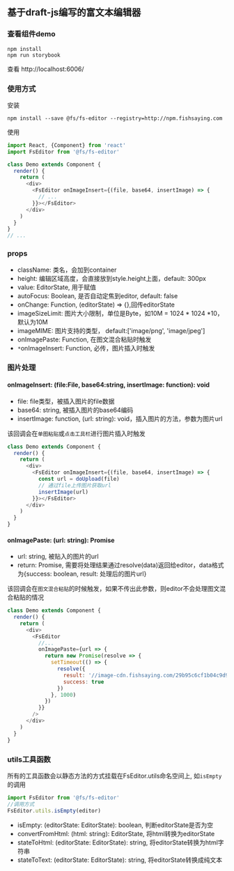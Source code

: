## 基于draft-js编写的富文本编辑器

### 查看组件demo
```
npm install
npm run storybook
```
查看 http://localhost:6006/

### 使用方式
安装
```
npm install --save @fs/fs-editor --registry=http://npm.fishsaying.com
```
使用
```javascript
import React, {Component} from 'react'
import FsEditor from '@fs/fs-editor'

class Demo extends Component {
  render() {
    return (
      <div>
        <FsEditor onImageInsert={(file, base64, insertImage) => {
          // ...
        }}></FsEditor>
      </div>
    )
  }
}
// ...
```

### props
* className: 类名，会加到container
* height: 编辑区域高度，会直接放到style.height上面，default: 300px
* value: EditorState, 用于赋值
* autoFocus: Boolean, 是否自动定焦到editor, default: false
* onChange: Function, (editorState) => {},回传editorState
* imageSizeLimit: 图片大小限制，单位是Byte，如10M = 1024 * 1024 *10，默认为10M
* imageMIME: 图片支持的类型， default:['image/png', 'image/jpeg']
* onImagePaste: Function, 在图文混合粘贴时触发
* `*`onImageInsert: Function, 必传，图片插入时触发

### 图片处理
#### onImageInsert: (file:File, base64:string, insertImage: function): void
* file: file类型，被插入图片的file数据 
* base64: string, 被插入图片的base64编码
* insertImage: function, (url: string): void，插入图片的方法，参数为图片url

该回调会在`单图粘贴`或`点击工具栏`进行图片插入时触发  
```javascript
class Demo extends Component {
  render() {
    return (
      <div>
        <FsEditor onImageInsert={(file, base64, insertImage) => {
          const url = doUpload(file)
          // 通过file上传图片获取url
          insertImage(url)
        }}></FsEditor>
      </div>
    )
  }
}
```
#### onImagePaste: (url: string): Promise
* url: string, 被贴入的图片的url
* return: Promise, 需要将处理结果通过resolve(data)返回给editor，data格式为{success: boolean, result: 处理后的图片url}

该回调会在`图文混合粘贴`的时候触发，如果不传出此参数，则editor不会处理图文混合粘贴的情况
```javascript
class Demo extends Component {
  render() {
    return (
      <div>
        <FsEditor
          //...
          onImagePaste={url => {
            return new Promise(resolve => {
              setTimeout(() => {
                resolve({
                  result: '//image-cdn.fishsaying.com/29b95c6cf1b04c9d9932093c6bd6544f.jpg@310w_240h',
                  success: true
                })
              }, 1000)
            })
          }}
        />
      </div>
    )
  }
}

```

### utils工具函数
所有的工具函数会以静态方法的方式挂载在FsEditor.utils命名空间上, 如`isEmpty`的调用
```javascript
import FsEditor from '@fs/fs-editor'
//调用方式
FsEditor.utils.isEmpty(editor)
```
* isEmpty: (editorState: EditorState): boolean, 判断editorState是否为空
* convertFromHtml: (html: string): EditorState, 将html转换为editorState
* stateToHtml: (editorState: EditorState): string, 将editorState转换为html字符串
* stateToText: (editorState: EditorState): string, 将editorState转换成纯文本

